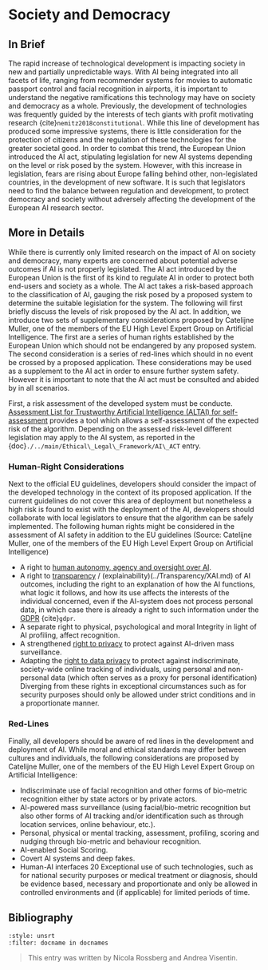# Society and Democracy

## In Brief
The rapid increase of technological development is impacting society in new and partially unpredictable ways. With AI being integrated into all facets of life, ranging from recommender systems for movies to automatic passport control and facial recognition in airports, it is important to understand the negative ramifications this technology may have on society and democracy as a whole. Previously, the development of technologies was frequently guided by the interests of tech giants with profit motivating research {cite}`nemitz2018constitutional`. While this line of development has produced some impressive systems, there is little consideration for the protection of citizens and the regulation of these technologies for the greater societal good. In order to combat this trend, the European Union introduced the AI act, stipulating legislation for new AI systems depending on the level or risk posed by the system. However, with this increase in legislation, fears are rising about Europe falling behind other, non-legislated countries, in the development of new software. It is such that legislators need to find the balance between regulation and development, to protect democracy and society without adversely affecting the development of the European AI research sector. 

## More in Details
While there is currently only limited research on the impact of AI on society and democracy, many experts are concerned about potential adverse outcomes if AI is not properly legislated. The AI act introduced by the European Union is the first of its kind to regulate AI in order to protect both end-users and society as a whole. The AI act takes a risk-based approach to the classification of AI, gauging the risk posed by a proposed system to determine the suitable legislation for the system. The following will first briefly discuss the levels of risk proposed by the AI act. In addition, we introduce two sets of supplementary considerations proposed by Catelijne Muller, one of the members of the EU High Level Expert Group on Artificial Intelligence. The first are a series of human rights established by the European Union which should not be endangered by any proposed system. The second consideration is a series of red-lines which should in no event be crossed by a proposed application. These considerations may be used as a supplement to the AI act in order to ensure further system safety. However it is important to note that the AI act must be consulted and abided by in all scenarios.


First, a risk assessment of the developed system must be conducte. <a href="https://digital-strategy.ec.europa.eu/en/library/assessment-list-trustworthy-artificial-intelligence-altai-self-assessment" target=_blank>Assessment List for Trustworthy Artificial Intelligence (ALTAI) for self-assessment</a> provides a tool which allows a self-assessment of the expected risk of the algorithm. Depending on the assessed risk-level different legislation may apply to the AI system, as reported in the {doc}`./../main/Ethical\_Legal\_Framework/AI\_ACT` entry.

### Human-Right Considerations
Next to the official EU guidelines, developers should consider the impact of the developed technology in the context of its proposed application. If the current guidelines do not cover this area of deployment but nonetheless a high risk is found to exist with the deployment of the AI, developers should collaborate with local legislators to ensure that the algorithm can be safely implemented. The following human rights might be considered in the assessment of AI safety in addition to the EU guidelines (Source: Catelijne Muller, one of the members of the EU High Level Expert Group on Artificial Intelligence)

- A right to [human autonomy, agency and oversight over AI](../Human_Agency_and_Oversight/Human_Agency_and_Oversight.md).
- A right to [transparency](../Transparency/Transparency.md) / (explainability)(../Transparency/XAI.md) of AI outcomes, including the right to an explanation of how the AI functions, what logic it follows, and how its use affects the interests of the individual concerned, even if the AI-system does not process personal data, in which case there is already a right to such information under the <a href="https://gdpr-info.eu/" target=_blank>GDPR</a> {cite}`gdpr`.
- A separate right to physical, psychological and moral Integrity in light of AI profiling, affect recognition. 
- A strengthened [right to privacy](../Privacy_and_Data_Governance/Privacy_and_Data_Governance.md) to protect against AI-driven mass surveillance. 
- Adapting the [right to data privacy](../Privacy_and_Data_Governance/Privacy_and_Data_Governance.md) to protect against indiscriminate, society-wide online tracking of individuals, using personal and non-personal data (which often serves as a proxy for personal identification) Diverging from these rights in exceptional circumstances such as for security purposes should only be allowed under strict conditions and in a proportionate manner.

### Red-Lines
Finally, all developers should be aware of red lines in the development and deployment of AI. While moral and ethical standards may differ between cultures and individuals, the following considerations are proposed by Catelijne Muller, one of the members of the EU High Level Expert Group on Artificial Intelligence:
- Indiscriminate use of facial recognition and other forms of bio-metric recognition either by state actors or by private actors.
- AI-powered mass surveillance (using facial/bio-metric recognition but also other forms of AI tracking and/or identification such as through location services, online behaviour, etc.).
- Personal, physical or mental tracking, assessment, profiling, scoring and nudging through bio-metric and behaviour recognition.
- AI-enabled Social Scoring.
- Covert AI systems and deep fakes.
- Human-AI interfaces 20 Exceptional use of such technologies, such as for national security purposes or medical treatment or diagnosis, should be evidence based, necessary and proportionate and only be allowed in controlled environments and (if applicable) for limited periods of time.

## Bibliography

```{bibliography}
:style: unsrt
:filter: docname in docnames
```

> This entry was written by Nicola Rossberg and Andrea Visentin.


